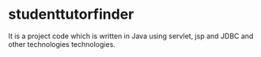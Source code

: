 # studenttutorfinder
It is a project code which is written in Java using servlet, jsp and JDBC and other technologies technologies.
